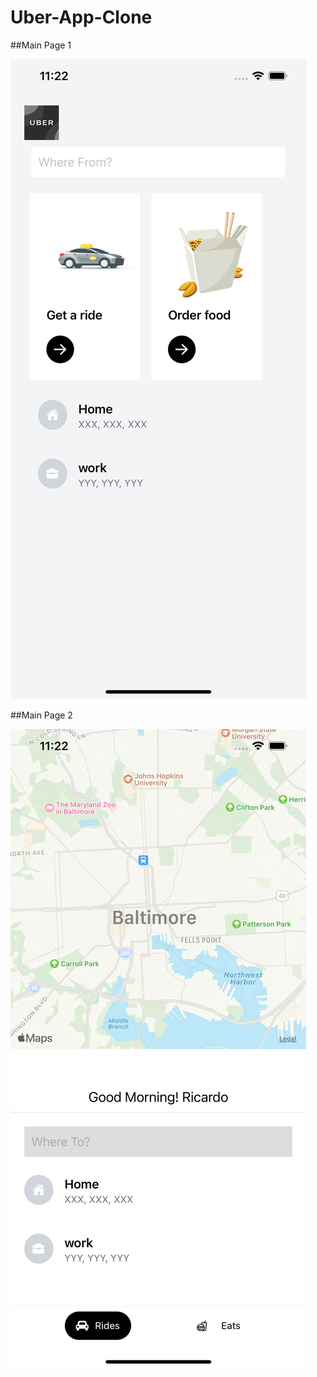 # Uber-App-Clone

##Main Page 1

![Image text](https://github.com/RicardoChaseCo/Uber-App-Clone/blob/main/page1.png)


##Main Page 2

![Image text](https://github.com/RicardoChaseCo/Uber-App-Clone/blob/main/page2.png)

